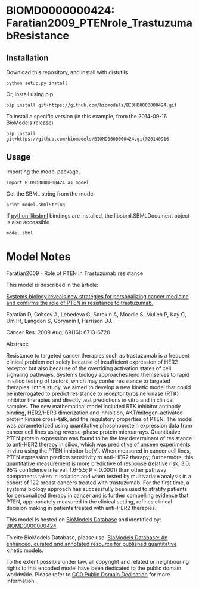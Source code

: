 # BIOMD0000000424: Faratian2009_PTENrole_TrastuzumabResistance

## Installation

Download this repository, and install with distutils

`python setup.py install`

Or, install using pip

`pip install git+https://github.com/biomodels/BIOMD0000000424.git`

To install a specific version (in this example, from the 2014-09-16 BioModels release)

`pip install git+https://github.com/biomodels/BIOMD0000000424.git@20140916`

## Usage

Importing the model package.

`import BIOMD0000000424 as model`

Get the SBML string from the model

`print model.sbmlString`

If [python-libsbml](https://pypi.python.org/pypi/python-libsbml) bindings are
installed, the libsbml.SBMLDocument object is also accessible

`model.sbml`


# Model Notes


Faratian2009 - Role of PTEN in Trastuzumab resistance

This model is described in the article:

[Systems biology reveals new strategies for personalizing cancer medicine and
confirms the role of PTEN in resistance to
trastuzumab.](http://identifiers.org/pubmed/19638581)

Faratian D, Goltsov A, Lebedeva G, Sorokin A, Moodie S, Mullen P, Kay C, Um
IH, Langdon S, Goryanin I, Harrison DJ.

Cancer Res. 2009 Aug; 69(16): 6713-6720

Abstract:

Resistance to targeted cancer therapies such as trastuzumab is a frequent
clinical problem not solely because of insufficient expression of HER2
receptor but also because of the overriding activation states of cell
signaling pathways. Systems biology approaches lend themselves to rapid in
silico testing of factors, which may confer resistance to targeted therapies.
Inthis study, we aimed to develop a new kinetic model that could be
interrogated to predict resistance to receptor tyrosine kinase (RTK) inhibitor
therapies and directly test predictions in vitro and in clinical samples. The
new mathematical model included RTK inhibitor antibody binding, HER2/HER3
dimerization and inhibition, AKT/mitogen-activated protein kinase cross-talk,
and the regulatory properties of PTEN. The model was parameterized using
quantitative phosphoprotein expression data from cancer cell lines using
reverse-phase protein microarrays. Quantitative PTEN protein expression was
found to be the key determinant of resistance to anti-HER2 therapy in silico,
which was predictive of unseen experiments in vitro using the PTEN inhibitor
bp(V). When measured in cancer cell lines, PTEN expression predicts
sensitivity to anti-HER2 therapy; furthermore, this quantitative measurement
is more predictive of response (relative risk, 3.0; 95% confidence interval,
1.6-5.5; P < 0.0001) than other pathway components taken in isolation and when
tested by multivariate analysis in a cohort of 122 breast cancers treated with
trastuzumab. For the first time, a systems biology approach has successfully
been used to stratify patients for personalized therapy in cancer and is
further compelling evidence that PTEN, appropriately measured in the clinical
setting, refines clinical decision making in patients treated with anti-HER2
therapies.

This model is hosted on [BioModels Database](http://www.ebi.ac.uk/biomodels/)
and identified by:
[BIOMD0000000424](http://identifiers.org/biomodels.db/BIOMD0000000424).

To cite BioModels Database, please use: [BioModels Database: An enhanced,
curated and annotated resource for published quantitative kinetic
models](http://identifiers.org/pubmed/20587024).

To the extent possible under law, all copyright and related or neighbouring
rights to this encoded model have been dedicated to the public domain
worldwide. Please refer to [CC0 Public Domain
Dedication](http://creativecommons.org/publicdomain/zero/1.0/) for more
information.


